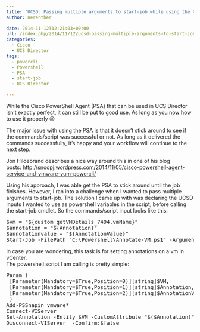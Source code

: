 ```yaml
---
title: 'UCSD: Passing multiple arguments to start-job while using the Cisco PowerShell Agent'
author: nerenther
 
date: 2014-11-12T12:21:03+00:00
url: /index.php/2014/11/12/ucsd-passing-multiple-arguments-to-start-job-while-using-the-cisco-powershell-agent/
categories:
  - Cisco
  - UCS Director
tags:
  - powercli
  - Powershell
  - PSA
  - start-job
  - UCS Director

---
```

While the Cisco PowerShell Agent (PSA) that can be used in UCS Director isn&#8217;t exactly perfect, it can still be put to good use. As long as you now how to use it properly 😉

The major issue with using the PSA is that it doesn&#8217;t stick around to see if the commands/script was successful or not. As long as it delivered the commands successfully, it&#8217;s happy and your workflow will continue to the next step.

Jon Hildebrand describes a nice way around this in one of his blog posts: <a href="http://snoopj.wordpress.com/2014/11/05/cisco-powershell-agent-service-and-vmware-vum-powercli/" target="_blank" rel="noopener">http://snoopj.wordpress.com/2014/11/05/cisco-powershell-agent-service-and-vmware-vum-powercli/</a>

Using his approach, I was able get the PSA to stick around until the job finishes. However, I ran into a challenge when I wanted to pass multiple arguments to start-job. The solution I came up with was declaring the UCSD inputs I wanted to use as powershell variables in the script, before calling the start-job cmdlet. So the commands/script input looks like this:

<pre>$vm = "${custom_getVMDetails_7494.vmName}"
$annotation = "${Annotation}"
$annotationvalue = "${AnnotationValue}"
Start-Job -FilePath "C:\Powershell\Annotate-VM.ps1" -ArgumentList $vm,$annotation,$annotationvalue | Wait-Job</pre>

In case you are wondering, this task is for setting annotations on a vm in vCenter.  
The powershell script I am calling is pretty simple:

<pre lang="powershell">Param (
 [Parameter(Mandatory=$True,Position=0)][string]$VM,
 [Parameter(Mandatory=$True,Position=1)][string]$Annotation,
 [Parameter(Mandatory=$True,Position=2)][string]$AnnotationValue
 )
Add-PSSnapin vmware*
Connect-VIServer
Set-Annotation -Entity $VM -CustomAttribute "$($Annotation)" -Value "$($AnnotationValue)"
Disconnect-VIServer  -Confirm:$false</pre>